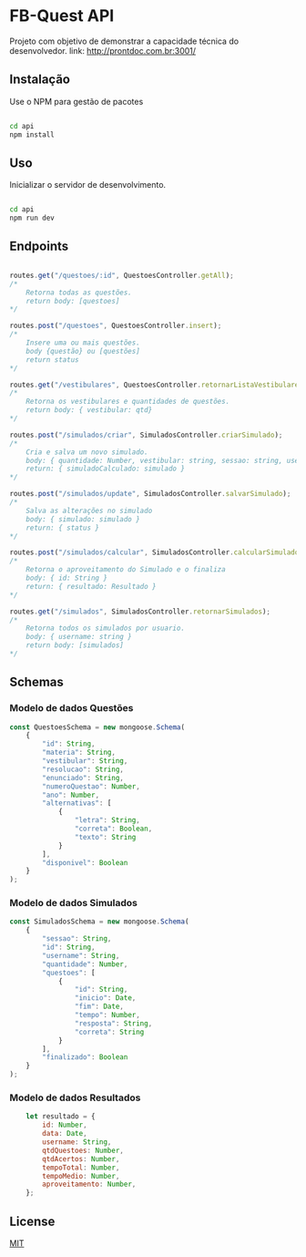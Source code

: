 # FB-Quest API

Projeto com objetivo de demonstrar a capacidade técnica do desenvolvedor.
link: http://prontdoc.com.br:3001/

## Instalação

Use o NPM para gestão de pacotes

```bash

cd api
npm install

```

## Uso

Inicializar o servidor de desenvolvimento.

```bash

cd api
npm run dev

```

## Endpoints

```javascript

routes.get("/questoes/:id", QuestoesController.getAll);
/*
    Retorna todas as questões.
    return body: [questoes]
*/

routes.post("/questoes", QuestoesController.insert);
/*
    Insere uma ou mais questões.
    body {questão} ou [questões]
    return status
*/

routes.get("/vestibulares", QuestoesController.retornarListaVestibulares);
/*
    Retorna os vestibulares e quantidades de questões.
    return body: { vestibular: qtd}
*/

routes.post("/simulados/criar", SimuladosController.criarSimulado);
/*
    Cria e salva um novo simulado.
    body: { quantidade: Number, vestibular: string, sessao: string, username: string }
    return: { simuladoCalculado: simulado }
*/

routes.post("/simulados/update", SimuladosController.salvarSimulado);
/*
    Salva as alterações no simulado
    body: { simulado: simulado }
    return: { status }
*/

routes.post("/simulados/calcular", SimuladosController.calcularSimulado);
/*
    Retorna o aproveitamento do Simulado e o finaliza
    body: { id: String }
    return: { resultado: Resultado }
*/

routes.get("/simulados", SimuladosController.retornarSimulados);
/*
    Retorna todos os simulados por usuario.
    body: { username: string }
    return body: [simulados]
*/

```
## Schemas

### Modelo de dados Questões 
```javascript
const QuestoesSchema = new mongoose.Schema(
    {
        "id": String,
        "materia": String,
        "vestibular": String,
        "resolucao": String,
        "enunciado": String,
        "numeroQuestao": Number,
        "ano": Number,
        "alternativas": [
            {
                "letra": String,
                "correta": Boolean,
                "texto": String
            }
        ],
        "disponivel": Boolean
    }
);
```

### Modelo de dados Simulados 
```javascript
const SimuladosSchema = new mongoose.Schema(
    {
        "sessao": String,
        "id": String,
        "username": String,
        "quantidade": Number,
        "questoes": [
            {
                "id": String,
                "inicio": Date,
                "fim": Date,
                "tempo": Number,
                "resposta": String,
                "correta": String
            }
        ],
        "finalizado": Boolean
    }
);
```

### Modelo de dados Resultados 
```javascript
    let resultado = {
        id: Number,
        data: Date,
        username: String,
        qtdQuestoes: Number,
        qtdAcertos: Number,
        tempoTotal: Number,
        tempoMedio: Number,
        aproveitamento: Number,
    };
```

## License
[MIT](https://choosealicense.com/licenses/mit/)
